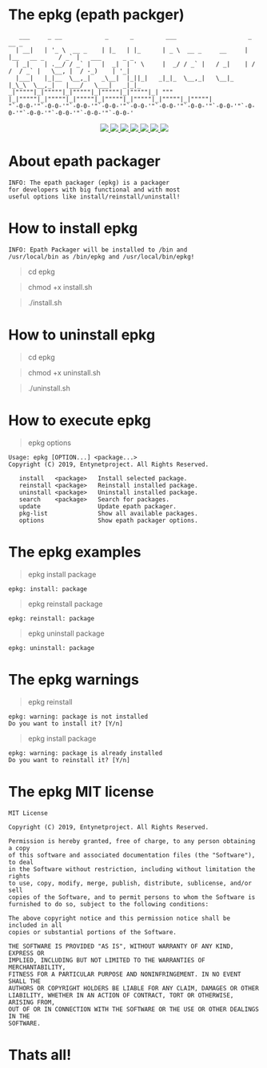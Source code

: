 # The epkg (epath packger)

       ___     _ __            _      _         ___                    _               __ _                  
      | __|   | '_ \  __ _    | |_   | |_      | _ \  __ _     __     | |__   __ _    / _` |   ___      _ _  
      | _|    | .__/ / _` |   |  _|  | ' \     |  _/ / _` |   / _|    | / /  / _` |   \__, |  / -_)    | '_| 
      |___|   |_|__  \__,_|   _\__|  |_||_|   _|_|_  \__,_|   \__|_   |_\_\  \__,_|   |___/   \___|   _|_|_  
    _|"""""|_|"""""|_|"""""|_|"""""|_|"""""|_| """ |_|"""""|_|"""""|_|"""""|_|"""""|_|"""""|_|"""""|_|"""""| 
    "`-0-0-'"`-0-0-'"`-0-0-'"`-0-0-'"`-0-0-'"`-0-0-'"`-0-0-'"`-0-0-'"`-0-0-'"`-0-0-'"`-0-0-'"`-0-0-'"`-0-0-' 

<p align="center">
  <a href="http://entynetproject.simplesite.com/">
    <img src="https://img.shields.io/badge/entynetproject-Ivan%20Nikolsky-blue.svg">
  </a>
  <a href="https://github.com/entynetproject/epkg/releases">
    <img src="https://img.shields.io/github/release/entynetproject/epkg.svg">
  </a>
  <a href="https://ru.m.wikipedia.org/wiki/сценарий_командной_строки">
    <img src="https://img.shields.io/badge/language-shell-green.svg">
 </a>
  <a href="https://github.com/entynetproject/ehtools">
      <img src="https://img.shields.io/badge/core-epath-red.svg?maxAge=2592000">
 </a>
  <a href="https://github.com/entynetproject/epkg/issues?q=is%3Aissue+is%3Aclosed">
      <img src="https://img.shields.io/github/issues/entynetproject/epkg.svg">
  </a>
  <a href="https://github.com/entynetproject/epkg/wiki">
      <img src="https://img.shields.io/badge/wiki%20-epkg-lightgrey.svg">
 </a>
  <a href="https://mobile.twitter.com/entynetproject">
    <img src="https://img.shields.io/badge/twitter-entynetproject-blue.svg">
 </a>
</p>

# About epath packager

    INFO: The epath packager (epkg) is a packager 
    for developers with big functional and with most 
    useful options like install/reinstall/uninstall!

# How to install epkg

    INFO: Epath Packager will be installed to /bin and
    /usr/local/bin as /bin/epkg and /usr/local/bin/epkg!

> cd epkg

> chmod +x install.sh

> ./install.sh

# How to uninstall epkg

> cd epkg

> chmod +x uninstall.sh

> ./uninstall.sh

# How to execute epkg

> epkg options

    Usage: epkg [OPTION...] <package...>
    Copyright (C) 2019, Entynetproject. All Rights Reserved.

       install   <package>   Install selected package.
       reinstall <package>   Reinstall installed package.
       uninstall <package>   Uninstall installed package.
       search    <package>   Search for packages.
       update                Update epath packager.
       pkg-list              Show all available packages.
       options               Show epath packager options.

# The epkg examples

> epkg install package

    epkg: install: package

> epkg reinstall package
     
    epkg: reinstall: package
    
> epkg uninstall package
    
    epkg: uninstall: package
    
# The epkg warnings

> epkg reinstall <package>
       
    epkg: warning: package is not installed
    Do you want to install it? [Y/n] 
    
> epkg install package
       
    epkg: warning: package is already installed
    Do you want to reinstall it? [Y/n]

# The epkg MIT license

    MIT License

    Copyright (C) 2019, Entynetproject. All Rights Reserved.

    Permission is hereby granted, free of charge, to any person obtaining a copy
    of this software and associated documentation files (the "Software"), to deal
    in the Software without restriction, including without limitation the rights
    to use, copy, modify, merge, publish, distribute, sublicense, and/or sell
    copies of the Software, and to permit persons to whom the Software is
    furnished to do so, subject to the following conditions:

    The above copyright notice and this permission notice shall be included in all
    copies or substantial portions of the Software.

    THE SOFTWARE IS PROVIDED "AS IS", WITHOUT WARRANTY OF ANY KIND, EXPRESS OR
    IMPLIED, INCLUDING BUT NOT LIMITED TO THE WARRANTIES OF MERCHANTABILITY,
    FITNESS FOR A PARTICULAR PURPOSE AND NONINFRINGEMENT. IN NO EVENT SHALL THE
    AUTHORS OR COPYRIGHT HOLDERS BE LIABLE FOR ANY CLAIM, DAMAGES OR OTHER
    LIABILITY, WHETHER IN AN ACTION OF CONTRACT, TORT OR OTHERWISE, ARISING FROM,
    OUT OF OR IN CONNECTION WITH THE SOFTWARE OR THE USE OR OTHER DEALINGS IN THE
    SOFTWARE.

# Thats all!

